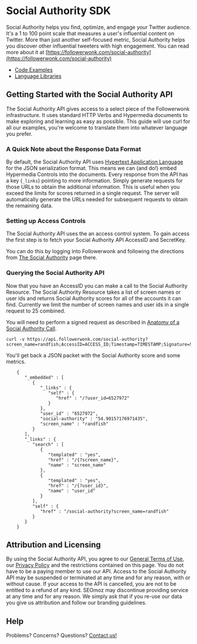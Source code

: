 Social Authority SDK
====================

Social Authority helps you find, optimize, and engage your Twitter audience. It's a 1 to 100 point scale that measures a user's influential content on Twitter.
More than just another self-focused metric, Social Authority helps you discover other influential tweeters with high engagement. You can read more about it at [https://followerwonk.com/social-authority](https://followerwonk.com/social-authority)

* [Code Examples](https://github.com/seomoz/Social-Authority-SDK/tree/master/code-examples)
* [Language Libraries](https://github.com/seomoz/Social-Authority-SDK/tree/master/client-libraries)

## Getting Started with the Social Authority API

The Social Authority API gives access to a select piece of the Followerwonk infrastructure. It uses standard HTTP Verbs and Hypermedia documents to make exploring and learning as easy as possible. This guide will use curl for all our examples, you're welcome to translate them into whatever language you prefer.

### A Quick Note about the Response Data Format

By default, the Social Authority API uses [Hypertext Application Language](http://stateless.co/hal_specification.html) for the JSON serialization format. This means we can (and do!) embed Hypermedia Controls into the documents. Every response from the API has a key (`_links`) pointing to more information. Simply generate requests for those URLs to obtain the additional information. This is useful when you exceed the limits for scores returned in a single request. The server will automatically generate the URLs needed for subsequent requests to obtain the remaining data.

### Setting up Access Controls

The Social Authority API uses the an access control system. To gain access the first step is to fetch your Social Authority API AccessID and SecretKey.

You can do this by logging into Followerwonk and following the directions from [The Social Authority](https://followerwonk.com/social-authority) page there.

### Querying the Social Authority API

Now that you have an AccessID you can make a call to the Social Authority Resource. The Social Authority Resource takes a list of screen names or user ids and returns Social Authority scores for all of the accounts it can find. Currently we limit the number of screen names and user ids in a single request to 25 combined.

You will need to perform a signed request as described in [Anatomy of a Social Authority Call](https://github.com/seomoz/Social-Authority-SDK/blob/master/docs/Anatomy-of-a-Social-Authority-API-Call.md).

    curl -v https://api.followerwonk.com/social-authority?screen_name=randfish;AccessID=ACCESS_ID;Timestamp=TIMESTAMP;Signature=SIGNATURE_HMAC

You'll get back a JSON packet with the Social Authority score and some metrics.
 
        {
           "_embedded" : [
              {
                 "_links" : {
                    "self" : {
                       "href" : "/?user_id=6527972"
                    }
                 },
                 "user_id" : "6527972",
                 "social-authority" : "54.90157176971435",
                 "screen_name" : "randfish"
              }
           ],
           "_links" : {
              "search" : [
                 {
                    "templated" : "yes",
                    "href" : "/{?screen_name}",
                    "name" : "screen_name"
                 },
                 {
                    "templated" : "yes",
                    "href" : "/{?user_id}",
                    "name" : "user_id"
                 }
              ],
              "self" : {
                 "href" : "/social-authority?screen_name=randfish"
              }
           }
        }

## Attribution and Licensing

By using the Social Authority API, you agree to our [General Terms of Use](http://www.seomoz.org/users/terms), our [Privacy Policy](http://www.seomoz.org/pages/privacy) and the restrictions contained on this page. You do not have to be a paying member to use our API. Access to the Social Authority API may be suspended or terminated at any time and for any reason, with or without cause. If your access to the API is cancelled, you are not to be entitled to a refund of any kind. SEOmoz may discontinue providing service at any time and for any reason. We simply ask that if you re-use our data you give us attribution and follow our branding guidelines.

## Help 

Problems? Concerns? Questions? [Contact us!](http://www.seomoz.org/help)

